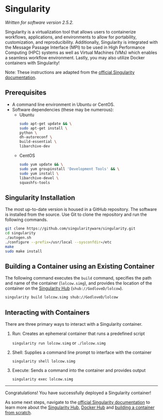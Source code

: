 # Singularity

_Written for software version 2.5.2._

Singularity is a virtualization tool that allows users to containerize workflows, applications, and environments to allow for portability, customization, and reproducibility. Additionally, Singularity is integrated with the Message Passage Interface (MPI) to be used in High Performance Computing (HPC) systems as well as Virtual Machines (VMs) which enables a seamless workflow environment. Lastly, you may also utilize Docker containers with Singularity!

Note: These instructions are adapted from the [official Singularity documentation](https://www.sylabs.io/docs/).

## Prerequisites

- A command line environment in Ubuntu or CentOS.
- Software dependencies (these may be numerous):
  - Ubuntu
      ```bash
      sudo apt-get update && \
      sudo apt-get install \
      python \
      dh-autoreconf \
      build-essential \
      libarchive-dev
      ```
  - CentOS
      ```bash
      sudo yum update && \
      sudo yum groupinstall 'Development Tools' && \
      sudo yum install \
      libarchive-devel \
      squashfs-tools
      ```

## Singularity Installation

The most up-to-date version is housed in a GitHub repository. The software is installed from the source. Use Git to clone the repository and run the following commands.

```bash
git clone https://github.com/singularityware/singularity.git
cd singularity
./autogen.sh
./configure --prefix=/usr/local --sysconfdir=/etc
make
sudo make install
```

## Building a Container using an Existing Container

The following command executes the `build` command, specifies the path and name of the container (`lolcow.simg`), and provides the location of the container on the [Singularity Hub](https://www.singularity-hub.org/) (`shub://GodloveD/lolcow`).

```bash
singularity build lolcow.simg shub://GodloveD/lolcow
```

## Interacting with Containers

There are three primary ways to interact with a Singularity container.

1. Run: Creates an ephemeral container that runs a predefined script

    `singularity run lolcow.simg` or `./lolcow.simg`

2. Shell: Supplies a command line prompt to interface with the container

    `singularity shell lolcow.simg`

3. Execute: Sends a command into the container and provides output

    `singularity exec lolcow.simg`

<hr>

Congratulations! You have successfully deployed a Singularity container!

As some next steps, navigate to the [official Singularity documentation](https://www.sylabs.io/docs/) to learn more about the [Singularity Hub](https://www.singularity-hub.org/), [Docker Hub](https://hub.docker.com/) and [building a container from scratch](https://www.sylabs.io/guides/2.5.1/user-guide/build_a_container.html).
